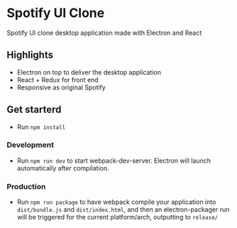 # Spotify UI Clone
Spotify UI clone desktop application made with Electron and React


## Highlights
- Electron on top to deliver the desktop application
- React + Redux for front end
- Responsive as original Spotify


## Get starterd
- Run `npm install`


### Development
- Run `npm run dev` to start webpack-dev-server. Electron will launch automatically after compilation.


### Production
- Run `npm run package` to have webpack compile your application into `dist/bundle.js` and `dist/index.html`, and then an electron-packager run will be triggered for the current platform/arch, outputting to `release/`

